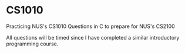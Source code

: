 # CS1010
Practicing NUS's CS1010 Questions in C to prepare for NUS's CS2100

All questions will be timed since I have completed a similar introductory programming course.

